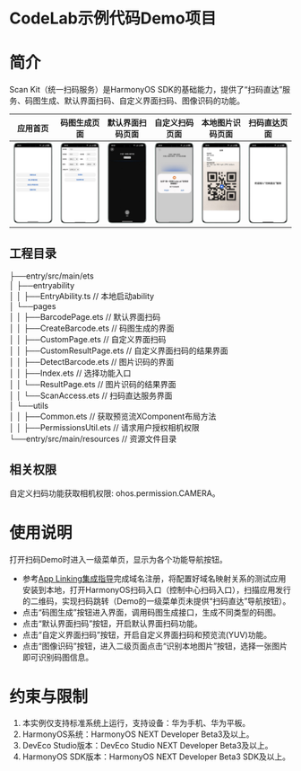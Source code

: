 # CodeLab示例代码Demo项目

# 简介

Scan Kit（统一扫码服务）是HarmonyOS SDK的基础能力，提供了“扫码直达”服务、码图生成、默认界面扫码、自定义界面扫码、图像识码的功能。

|              **应用首页**               |               **码图生成页面**                |              **默认界面扫码页面**              |              **自定义扫码页面**              |             **本地图片识码页面**              |              **扫码直达页面**               |
|:-----------------------------------:|:---------------------------------------:|:--------------------------------------:|:-------------------------------------:|:-------------------------------------:|:-------------------------------------:|
| ![](entry/src/screenshots/home.jpg) | ![](entry/src/screenshots/generate.jpg) | ![](entry/src/screenshots/default.jpg) | ![](entry/src/screenshots/custom.jpg) | ![](entry/src/screenshots/detect.jpg) | ![](entry/src/screenshots/access.jpg) |

## 工程目录
├──entry/src/main/ets  
│  ├──entryability  
│  │  ├──EntryAbility.ts       // 本地启动ability  
│  └──pages  
│  │  ├──BarcodePage.ets       // 默认界面扫码  
│  │  ├──CreateBarcode.ets     // 码图生成的界面  
│  │  ├──CustomPage.ets        // 自定义界面扫码  
│  │  ├──CustomResultPage.ets  // 自定义界面扫码的结果界面  
│  │  ├──DetectBarcode.ets     // 图片识码的界面  
│  │  ├──Index.ets             // 选择功能入口  
│  │  └──ResultPage.ets        // 图片识码的结果界面  
│  │  └──ScanAccess.ets        // 扫码直达服务界面  
│  └──utils  
│  │  ├──Common.ets            // 获取预览流XComponent布局方法  
│  │  ├──PermissionsUtil.ets   // 请求用户授权相机权限  
└──entry/src/main/resources    // 资源文件目录

## 相关权限

自定义扫码功能获取相机权限: ohos.permission.CAMERA。

# 使用说明

打开扫码Demo时进入一级菜单页，显示为各个功能导航按钮。

- 参考[App Linking集成指导](https://developer.huawei.com/consumer/cn/doc/harmonyos-guides-V5/app-linking-startup-V5)完成域名注册，将配置好域名映射关系的测试应用安装到本地，打开HarmonyOS扫码入口（控制中心扫码入口），扫描应用发行的二维码，实现扫码跳转（Demo的一级菜单页未提供“扫码直达”导航按钮）。
- 点击“码图生成”按钮进入界面，调用码图生成接口，生成不同类型的码图。
- 点击“默认界面扫码”按钮，开启默认界面扫码功能。
- 点击“自定义界面扫码”按钮，开启自定义界面扫码和预览流(YUV)功能。
- 点击“图像识码”按钮，进入二级页面点击“识别本地图片”按钮，选择一张图片即可识别码图信息。

# 约束与限制

1. 本实例仅支持标准系统上运行，支持设备：华为手机、华为平板。
2. HarmonyOS系统：HarmonyOS NEXT Developer Beta3及以上。
3. DevEco Studio版本：DevEco Studio NEXT Developer Beta3及以上。
4. HarmonyOS SDK版本：HarmonyOS NEXT Developer Beta3 SDK及以上。